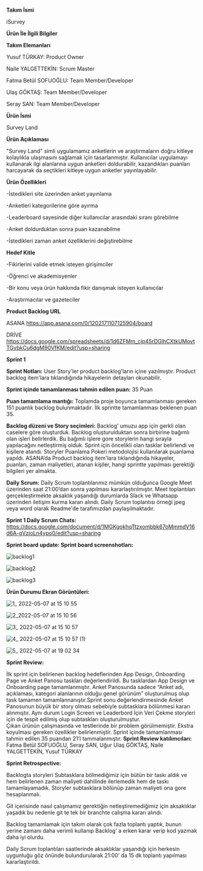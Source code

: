 **Takım İsmi**

iSurvey

**Ürün İle İlgili Bilgiler**

**Takım Elemanları**

Yusuf TÜRKAY: Product Owner

Naile YALGETTEKİN: Scrum Master

Fatma Betül SOFUOĞLU: Team Member/Developer

Ulaş GÖKTAŞ: Team Member/Developer

Seray SAN: Team Member/Developer

**Ürün İsmi**

Survey Land

**Ürün Açıklaması**

"Survey Land" simli uygulamamız anketlerin ve araştırmaların doğru kitleye kolaylıkla ulaşmasını sağlamak için tasarlanmıştır. Kullanıcılar uygulamayı kullanarak ilgi alanlarına uygun anketleri doldurabilir, kazandıkları puanları harcayarak da seçtikleri kitleye uygun anketler yayınlayabilir.

**Ürün Özellikleri**

-İstedikleri site üzerinden anket yayınlama

-Anketleri kategorilerine göre ayırma

-Leaderboard sayesinde diğer kullanıcılar arasındaki sıranı görebilme

-Anket doldurduktan sonra puan kazanabilme

-İstedikleri zaman anket özelliklerini değiştirebilme

**Hedef Kitle**

-Fikirlerini valide etmek isteyen girişimciler

-Öğrenci ve akademisyenler

-Bir konu veya ürün hakkında fikir danışmak isteyen kullanıcılar

-Araştırmacılar ve gazeteciler

**Product Backlog URL**

ASANA https://app.asana.com/0/1202171107125904/board

DRİVE https://docs.google.com/spreadsheets/d/1d6ZFMm_cjp45rDGlhCXtkUMovtTGvbkCu6dgM90VfKM/edit?usp=sharing

******Sprint 1******

**Sprint Notları:** User Story'ler product backlog'ların içine yazılmıştır. Product backlog item'lara tıklandığında hikayelerin detayları okunabilir.

**Sprint içinde tamamlanması tahmin edilen puan:** 35 Puan

**Puan tamamlama mantığı:** Toplamda proje boyunca tamamlanması gereken 151 puanlık backlog bulunmaktadır. İlk sprintte tamamlanması beklenen puan 35.

**Backlog düzeni ve Story seçimleri:**
Backlog’ umuzu  app için gerkli olan caselere göre oluşturduk. Backlog oluşturulduktan sonra birbirine bağımlı olan işleri belirlerdik. Bu bağımlı işlere gore storylerin hangi sırayla yapılacağını netleştirmiş olduk.  Sprint için öncelikli olan tasklar belirlendi ve kişilere atandı. 
Storyler Puanlama Pokeri  metodolojisi kullanılarak puanlama yapıldı.
ASANA’da Product backlog item'lara tıklandığında hikayeler, puanları, zaman maliyetleri, atanan kişiler, hangi sprintte yapılması gerektiği bilgileri yer almakta. 

**Daily Scrum:** Daily Scrum toplantılarımız mümkün olduğunca Google Meet üzerinden saat 21:00’dan sonra yapılması kararlaştırılmıştır. Meet toplantıları gerçekleştirmekte aksaklık yaşandığı durumlarda Slack ve Whatsapp üzerinden iletişim kurma kararı alındı. Daily Scrum toplantısı örneği jpeg veya word olarak Readme'de tarafımızdan paylaşılmaktadır.

**Sprint 1 Daily Scrum Chats:** https://docs.google.com/document/d/1MGKgokhqTtzxombbk67oMmmdV16d6A-gVzjoLn4ypo0/edit?usp=sharing 

**Sprint board update: Sprint board screenshotları:**

![backlog1](https://user-images.githubusercontent.com/104317144/167295366-c99483b1-2222-49b4-bc1a-f7568cb30dfb.png)

![backlog2](https://user-images.githubusercontent.com/104317144/167295377-084165ed-7693-4fdf-b815-9f2401006bd0.png)

![backlog3](https://user-images.githubusercontent.com/104317144/167295386-89dd165e-a5a9-4e2d-a9cd-6518236a7609.png)

**Ürün Durumu Ekran Görüntüleri:**

![1_ 2022-05-07 at 15 10 55](https://user-images.githubusercontent.com/104317144/167295481-06cae904-451d-4b48-9154-92a6f0722231.jpeg)

![2_2022-05-07 at 15 10 56](https://user-images.githubusercontent.com/104317144/167295488-4d99a61c-bcf5-4990-9295-984e68f6fbc8.jpeg)

![3_ 2022-05-07 at 15 10 57](https://user-images.githubusercontent.com/104317144/167295494-6c8ee1e7-cf29-46f6-bc86-a66b82484680.jpeg)

![4_ 2022-05-07 at 15 10 57 (1)](https://user-images.githubusercontent.com/104317144/167295498-92588553-db0b-473b-8faf-bc9a06da677a.jpeg)

![5_ 2022-05-07 at 19 02 34](https://user-images.githubusercontent.com/104317144/167295551-ad51ae34-75eb-421a-8d87-08e95e7daeba.jpeg)

**Sprint Review:**

İlk sprint için belirlenen backlog hedeflerinden App Design, Onboarding Page ve Anket Panosu taskları değerlendirildi. Bu tasklardan App Design ve Onboarding page tamamlanmıştır.  Anket Panosunda sadece “Anket adı, açıklaması, kategori alanlarının olduğu genel görünüm” oluşturulmuş olup task tamamen tamamlannanıştır.Sprint sonu değerlendirmesinde Anket Panosunun büyük bir story olması sebebiyle  subtasklara bölünmesi kararı alınmıştır.   Aynı durum Login Screen ve Leaderbord İçin Veri Çekme storyleri için de tespit edilmiş olup subtaskları oluşturulmuştur.  
Çıkan ürünün çalışmasında ve testlerinde bir problem görülmemiştir. Ekstra koyulması gereken özellikler belirlenmiştir.  Sprint içinde tamamlanması tahmin edilen 35 puandan 21’I tammalanmıştır.
**Sprint Review katılımcıları:** Fatma Betül SOFUOĞLU, Seray SAN, Uğur Ulaş GÖKTAŞ, Naile YALGETTEKİN, Yusuf TÜRKAY

**Sprint Retrospective:**

Backlogta storyleri Subtasklara bölmediğimiz için bütün bir taskı aldık ve hem belirlenen zaman maliyeti dahilinde ilerlemedik hem de taskı tamamlayamadık. Storyler subtasklara bölünüp zaman maliyeti ona gore hesaplanmalı.

Git içerisinde nasıl çalışmamız gerektiğin netleştiremediğimiz için aksaklıklar yaşadık bu nedenle git te tek bir branchte calışma kararı alındı.

Backlog tamamlamak için takım olarak çok fazla toplantı yaptık, bunun yerine zamanı daha verimli kullanıp Backlog’ a erken karar verip kod yazmak daha iyi olurdu. 

Daily Scrum toplantıları saatlerinde aksaklıklar yaşandığı için herkesin uygunluğu göz önünde bulundurularak 21:00’ da 15 dk toplantı yapılması kararlaştırıldı. 







